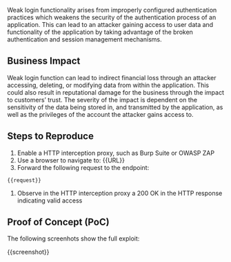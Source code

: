 Weak login functionality arises from improperly configured authentication practices which weakens the security of the authentication process of an application. This can lead to an attacker gaining access to user data and functionality of the application by taking advantage of the broken authentication and session management mechanisms.

## Business Impact

Weak login function can lead to indirect financial loss through an attacker accessing, deleting, or modifying data from within the application. This could also result in reputational damage for the business through the impact to customers’ trust. The severity of the impact is dependent on the sensitivity of the data being stored in, and transmitted by the application, as well as the privileges of the account the attacker gains access to.

## Steps to Reproduce

1. Enable a HTTP interception proxy, such as Burp Suite or OWASP ZAP
1. Use a browser to navigate to: {{URL}}
1. Forward the following request to the endpoint:

```HTTP
{{request}}
```

1. Observe in the HTTP interception proxy a 200 OK in the HTTP response indicating valid access

## Proof of Concept (PoC)

The following screenhots show the full exploit:

{{screenshot}}
